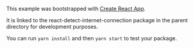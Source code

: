 This example was bootstrapped with [Create React App](https://github.com/facebook/create-react-app).

It is linked to the react-detect-internet-connection package in the parent directory for development purposes.

You can run `yarn install` and then `yarn start` to test your package.
